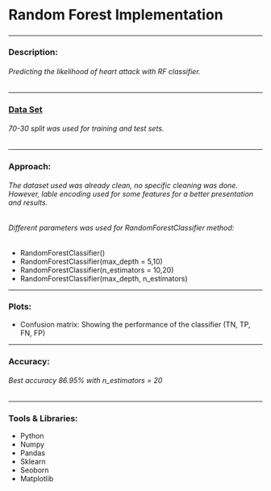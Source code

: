 # Random Forest Implementation
#####
---
### Description:
###### Predicting the likelihood of heart attack with RF classifier.
---
### <a href='https://www.kaggle.com/fedesoriano/heart-failure-prediction'>Data Set</a>
###### 70-30 split was used for training and test sets.
---
### Approach:
###### The dataset used was already clean, no specific cleaning was done. However, lable encoding used for some features for a better presentation and results. 
###### Different parameters was used for RandomForestClassifier method: 
* RandomForestClassifier()
* RandomForestClassifier(max_depth = 5,10) 
* RandomForestClassifier(n_estimators = 10,20)
* RandomForestClassifier(max_depth, n_estimators)
---
### Plots:
* Confusion matrix: Showing the performance of the classifier (TN, TP, FN, FP)
---
### Accuracy:
###### Best accuracy 86.95% with n_estimators = 20
---
### Tools & Libraries:
* Python
* Numpy
* Pandas
* Sklearn
* Seoborn
* Matplotlib
